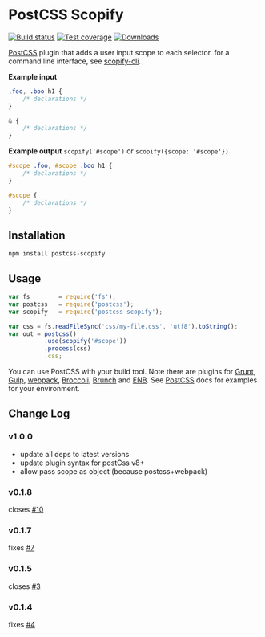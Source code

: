# PostCSS Scopify

[![Build status][travis-image]][travis-url]
[![Test coverage][coveralls-image]][coveralls-url]
[![Downloads][downloads-image]][downloads-url]

[PostCSS] plugin that adds a user input scope to each selector.
for a command line interface, see [scopify-cli]. 

[`poststylus`]: https://github.com/seaneking/poststylus
[PostCSS API]:  https://github.com/postcss/postcss/blob/master/docs/api.md
[Broccoli]:     https://github.com/jeffjewiss/broccoli-postcss
[CLI tool]:     https://github.com/code42day/postcss-cli
[webpack]:      https://github.com/postcss/postcss-loader
[Brunch]:       https://github.com/iamvdo/postcss-brunch
[Grunt]:        https://github.com/nDmitry/grunt-postcss
[Gulp]:         https://github.com/postcss/gulp-postcss
[ENB]:          https://github.com/theprotein/enb-postcss

[travis-image]: https://img.shields.io/travis/pazams/postcss-scopify.svg?style=flat-square
[travis-url]: https://travis-ci.org/pazams/postcss-scopify
[coveralls-image]: https://img.shields.io/coveralls/pazams/postcss-scopify.svg?style=flat-square
[coveralls-url]: https://coveralls.io/r/pazams/postcss-scopify
[downloads-image]: https://img.shields.io/npm/dm/postcss-scopify.svg?style=flat-square
[downloads-url]: https://npmjs.org/package/postcss-scopify

[scopify-cli]: https://github.com/pazams/scopify-cli
[PostCSS]: https://github.com/postcss/postcss

__Example input__

```css
.foo, .boo h1 {
    /* declarations */
}

& {
    /* declarations */
}
```
__Example output__
`scopify('#scope')` or `scopify({scope: '#scope'})`
```css
#scope .foo, #scope .boo h1 {
    /* declarations */
}

#scope {
    /* declarations */
}
```

## Installation

```
npm install postcss-scopify
```

## Usage

```javascript
var fs        = require('fs');
var postcss   = require('postcss');
var scopify   = require('postcss-scopify');

var css = fs.readFileSync('css/my-file.css', 'utf8').toString();
var out = postcss()
          .use(scopify('#scope'))
          .process(css)
          .css;
```

You can use PostCSS with your build tool.
Note there are plugins for [Grunt], [Gulp], [webpack], [Broccoli],
[Brunch] and [ENB]. 
See [PostCSS] docs for examples for your environment.

## Change Log
### v1.0.0
- update all deps to latest versions
- update plugin syntax for postCss v8+
- allow pass scope as object (because postcss+webpack)

### v0.1.8
closes [#10](https://github.com/pazams/postcss-scopify/issues/10)

### v0.1.7
fixes [#7](https://github.com/pazams/postcss-scopify/issues/7)

### v0.1.5
closes [#3](https://github.com/pazams/postcss-scopify/issues/3)

### v0.1.4
fixes [#4](https://github.com/pazams/postcss-scopify/issues/4)
